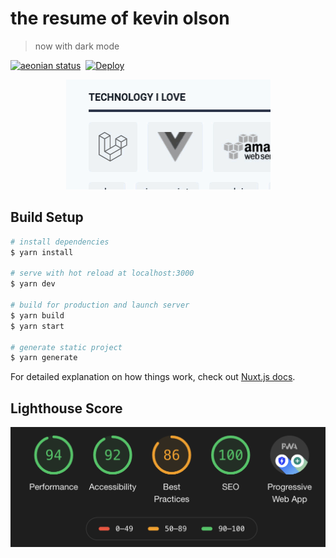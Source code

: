 # the resume of kevin olson

> now with dark mode


[![aeonian status](https://img.shields.io/badge/%C3%A6onian-deployed-green.svg)](https://github.com/acidjazz/aeonian)
<a href="https://github.com/nuxt/nuxt.js/"><img src="https://img.shields.io/badge/nuxt.js-v2.12.2-800080.svg?style=flat-square" alt=""/></a>
[![Deploy](https://github.com/acidjazz/resume/workflows/Deploy/badge.svg)](https://github.com/acidjazz/resume/actions?query=workflow%3ADeploy)

<p align="center">
 <img src="https://github.com/acidjazz/resume/raw/master/filtering.gif" alt="Image Filtering"/>
</p>




## Build Setup

``` bash
# install dependencies
$ yarn install

# serve with hot reload at localhost:3000
$ yarn dev

# build for production and launch server
$ yarn build
$ yarn start

# generate static project
$ yarn generate
```
For detailed explanation on how things work, check out [Nuxt.js docs](https://nuxtjs.org).

## Lighthouse Score 
<p align="center">
 <img src="https://github.com/acidjazz/resume/raw/master/lighthouse.png" alt="Lighthouse Score"/>
</p>
